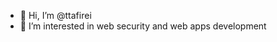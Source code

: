 - 👋 Hi, I’m @ttafirei
- 👀 I’m interested in web security and web apps development

<!---
ttafirei/ttafirei is a ✨ special ✨ repository because its `README.md` (this file) appears on your GitHub profile.
You can click the Preview link to take a look at your changes.
--->
